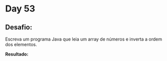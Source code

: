 # Day 53

## Desafio:

Escreva um programa Java que leia um array de números e inverta a ordem dos elementos.

**Resultado:**

```java

